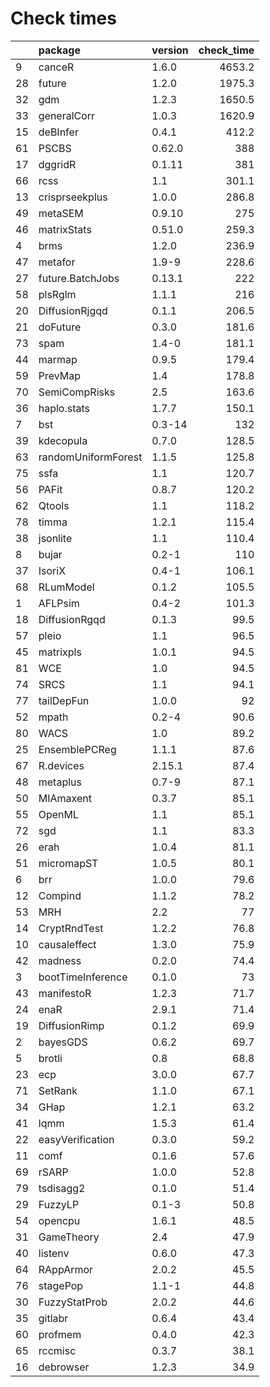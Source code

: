 # Check times

|   |package             |version | check_time|
|:--|:-------------------|:-------|----------:|
|9  |canceR              |1.6.0   |     4653.2|
|28 |future              |1.2.0   |     1975.3|
|32 |gdm                 |1.2.3   |     1650.5|
|33 |generalCorr         |1.0.3   |     1620.9|
|15 |deBInfer            |0.4.1   |      412.2|
|61 |PSCBS               |0.62.0  |        388|
|17 |dggridR             |0.1.11  |        381|
|66 |rcss                |1.1     |      301.1|
|13 |crisprseekplus      |1.0.0   |      286.8|
|49 |metaSEM             |0.9.10  |        275|
|46 |matrixStats         |0.51.0  |      259.3|
|4  |brms                |1.2.0   |      236.9|
|47 |metafor             |1.9-9   |      228.6|
|27 |future.BatchJobs    |0.13.1  |        222|
|58 |plsRglm             |1.1.1   |        216|
|20 |DiffusionRjgqd      |0.1.1   |      206.5|
|21 |doFuture            |0.3.0   |      181.6|
|73 |spam                |1.4-0   |      181.1|
|44 |marmap              |0.9.5   |      179.4|
|59 |PrevMap             |1.4     |      178.8|
|70 |SemiCompRisks       |2.5     |      163.6|
|36 |haplo.stats         |1.7.7   |      150.1|
|7  |bst                 |0.3-14  |        132|
|39 |kdecopula           |0.7.0   |      128.5|
|63 |randomUniformForest |1.1.5   |      125.8|
|75 |ssfa                |1.1     |      120.7|
|56 |PAFit               |0.8.7   |      120.2|
|62 |Qtools              |1.1     |      118.2|
|78 |timma               |1.2.1   |      115.4|
|38 |jsonlite            |1.1     |      110.4|
|8  |bujar               |0.2-1   |        110|
|37 |IsoriX              |0.4-1   |      106.1|
|68 |RLumModel           |0.1.2   |      105.5|
|1  |AFLPsim             |0.4-2   |      101.3|
|18 |DiffusionRgqd       |0.1.3   |       99.5|
|57 |pleio               |1.1     |       96.5|
|45 |matrixpls           |1.0.1   |       94.5|
|81 |WCE                 |1.0     |       94.5|
|74 |SRCS                |1.1     |       94.1|
|77 |tailDepFun          |1.0.0   |         92|
|52 |mpath               |0.2-4   |       90.6|
|80 |WACS                |1.0     |       89.2|
|25 |EnsemblePCReg       |1.1.1   |       87.6|
|67 |R.devices           |2.15.1  |       87.4|
|48 |metaplus            |0.7-9   |       87.1|
|50 |MIAmaxent           |0.3.7   |       85.1|
|55 |OpenML              |1.1     |       85.1|
|72 |sgd                 |1.1     |       83.3|
|26 |erah                |1.0.4   |       81.1|
|51 |micromapST          |1.0.5   |       80.1|
|6  |brr                 |1.0.0   |       79.6|
|12 |Compind             |1.1.2   |       78.2|
|53 |MRH                 |2.2     |         77|
|14 |CryptRndTest        |1.2.2   |       76.8|
|10 |causaleffect        |1.3.0   |       75.9|
|42 |madness             |0.2.0   |       74.4|
|3  |bootTimeInference   |0.1.0   |         73|
|43 |manifestoR          |1.2.3   |       71.7|
|24 |enaR                |2.9.1   |       71.4|
|19 |DiffusionRimp       |0.1.2   |       69.9|
|2  |bayesGDS            |0.6.2   |       69.7|
|5  |brotli              |0.8     |       68.8|
|23 |ecp                 |3.0.0   |       67.7|
|71 |SetRank             |1.1.0   |       67.1|
|34 |GHap                |1.2.1   |       63.2|
|41 |lqmm                |1.5.3   |       61.4|
|22 |easyVerification    |0.3.0   |       59.2|
|11 |comf                |0.1.6   |       57.6|
|69 |rSARP               |1.0.0   |       52.8|
|79 |tsdisagg2           |0.1.0   |       51.4|
|29 |FuzzyLP             |0.1-3   |       50.8|
|54 |opencpu             |1.6.1   |       48.5|
|31 |GameTheory          |2.4     |       47.9|
|40 |listenv             |0.6.0   |       47.3|
|64 |RAppArmor           |2.0.2   |       45.5|
|76 |stagePop            |1.1-1   |       44.8|
|30 |FuzzyStatProb       |2.0.2   |       44.6|
|35 |gitlabr             |0.6.4   |       43.4|
|60 |profmem             |0.4.0   |       42.3|
|65 |rccmisc             |0.3.7   |       38.1|
|16 |debrowser           |1.2.3   |       34.9|


